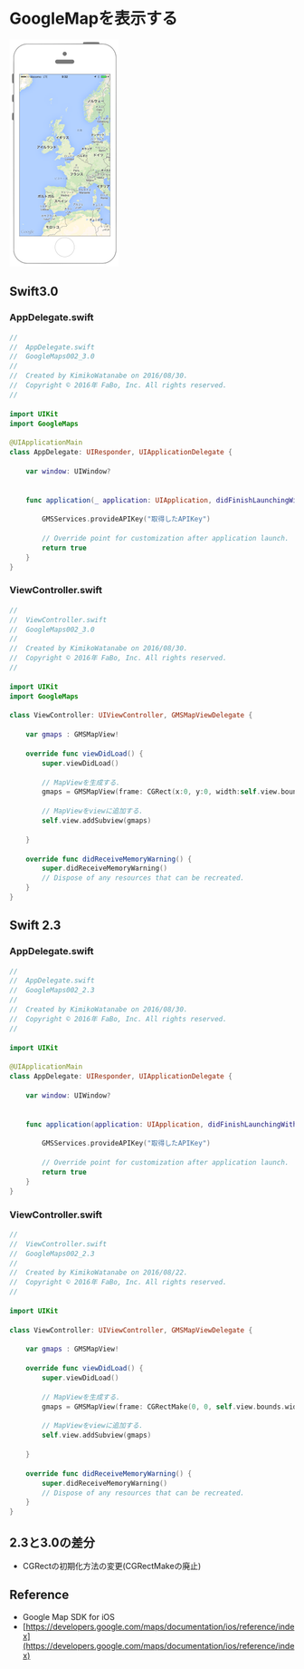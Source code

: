 # GoogleMapを表示する

![Preview GMAP002](img/GMAP002.png)

## Swift3.0
### AppDelegate.swift
```swift
//
//  AppDelegate.swift
//  GoogleMaps002_3.0
//
//  Created by KimikoWatanabe on 2016/08/30.
//  Copyright © 2016年 FaBo, Inc. All rights reserved.
//

import UIKit
import GoogleMaps

@UIApplicationMain
class AppDelegate: UIResponder, UIApplicationDelegate {

    var window: UIWindow?


    func application(_ application: UIApplication, didFinishLaunchingWithOptions launchOptions: [NSObject: AnyObject]?) -> Bool {

        GMSServices.provideAPIKey("取得したAPIKey")

        // Override point for customization after application launch.
        return true
    }
}
```
### ViewController.swift
```swift
//
//  ViewController.swift
//  GoogleMaps002_3.0
//
//  Created by KimikoWatanabe on 2016/08/30.
//  Copyright © 2016年 FaBo, Inc. All rights reserved.
//

import UIKit
import GoogleMaps

class ViewController: UIViewController, GMSMapViewDelegate {

    var gmaps : GMSMapView!

    override func viewDidLoad() {
        super.viewDidLoad()

        // MapViewを生成する.
        gmaps = GMSMapView(frame: CGRect(x:0, y:0, width:self.view.bounds.width, height:self.view.bounds.height))

        // MapViewをviewに追加する.
        self.view.addSubview(gmaps)

    }

    override func didReceiveMemoryWarning() {
        super.didReceiveMemoryWarning()
        // Dispose of any resources that can be recreated.
    }
}
```

## Swift 2.3
### AppDelegate.swift
```swift
//
//  AppDelegate.swift
//  GoogleMaps002_2.3
//
//  Created by KimikoWatanabe on 2016/08/30.
//  Copyright © 2016年 FaBo, Inc. All rights reserved.
//

import UIKit

@UIApplicationMain
class AppDelegate: UIResponder, UIApplicationDelegate {

    var window: UIWindow?


    func application(application: UIApplication, didFinishLaunchingWithOptions launchOptions: [NSObject: AnyObject]?) -> Bool {

        GMSServices.provideAPIKey("取得したAPIKey")

        // Override point for customization after application launch.
        return true
    }
}
```
### ViewController.swift
```swift
//
//  ViewController.swift
//  GoogleMaps002_2.3
//
//  Created by KimikoWatanabe on 2016/08/22.
//  Copyright © 2016年 FaBo, Inc. All rights reserved.
//

import UIKit

class ViewController: UIViewController, GMSMapViewDelegate {

    var gmaps : GMSMapView!

    override func viewDidLoad() {
        super.viewDidLoad()

        // MapViewを生成する.
        gmaps = GMSMapView(frame: CGRectMake(0, 0, self.view.bounds.width, self.view.bounds.height))

        // MapViewをviewに追加する.
        self.view.addSubview(gmaps)

    }

    override func didReceiveMemoryWarning() {
        super.didReceiveMemoryWarning()
        // Dispose of any resources that can be recreated.
    }
}
```

## 2.3と3.0の差分
* CGRectの初期化方法の変更(CGRectMakeの廃止)

## Reference
* Google Map SDK for iOS
 * [https://developers.google.com/maps/documentation/ios/reference/index](https://developers.google.com/maps/documentation/ios/reference/index)
